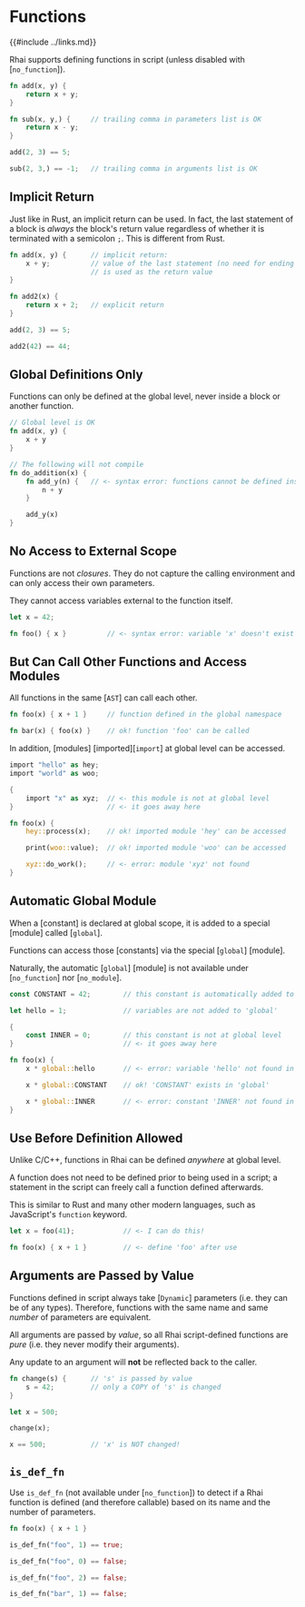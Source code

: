 Functions
=========

{{#include ../links.md}}

Rhai supports defining functions in script (unless disabled with [`no_function`]).

```rust no_run
fn add(x, y) {
    return x + y;
}

fn sub(x, y,) {     // trailing comma in parameters list is OK
    return x - y;
}

add(2, 3) == 5;

sub(2, 3,) == -1;   // trailing comma in arguments list is OK
```


Implicit Return
---------------

Just like in Rust, an implicit return can be used. In fact, the last statement of a block is
_always_ the block's return value regardless of whether it is terminated with a semicolon `;`. This
is different from Rust.

```rust no_run
fn add(x, y) {      // implicit return:
    x + y;          // value of the last statement (no need for ending semicolon)
                    // is used as the return value
}

fn add2(x) {
    return x + 2;   // explicit return
}

add(2, 3) == 5;

add2(42) == 44;
```


Global Definitions Only
----------------------

Functions can only be defined at the global level, never inside a block or another function.

```rust no_run
// Global level is OK
fn add(x, y) {
    x + y
}

// The following will not compile
fn do_addition(x) {
    fn add_y(n) {   // <- syntax error: functions cannot be defined inside another function
        n + y
    }

    add_y(x)
}
```


No Access to External Scope
--------------------------

Functions are not _closures_. They do not capture the calling environment and can only access their
own parameters.

They cannot access variables external to the function itself.

```rust no_run
let x = 42;

fn foo() { x }          // <- syntax error: variable 'x' doesn't exist
```


But Can Call Other Functions and Access Modules
----------------------------------------------

All functions in the same [`AST`] can call each other.

```rust no_run
fn foo(x) { x + 1 }     // function defined in the global namespace

fn bar(x) { foo(x) }    // ok! function 'foo' can be called
```

In addition, [modules] [imported][`import`] at global level can be accessed.

```rust no_run
import "hello" as hey;
import "world" as woo;

{
    import "x" as xyz;  // <- this module is not at global level
}                       // <- it goes away here

fn foo(x) {
    hey::process(x);    // ok! imported module 'hey' can be accessed

    print(woo::value);  // ok! imported module 'woo' can be accessed

    xyz::do_work();     // <- error: module 'xyz' not found
}
```


Automatic Global Module
-----------------------

When a [constant] is declared at global scope, it is added to a special [module] called [`global`].

Functions can access those [constants] via the special [`global`] [module].

Naturally, the automatic [`global`] [module] is not available under [`no_function`] nor [`no_module`].

```rust no_run
const CONSTANT = 42;        // this constant is automatically added to 'global'

let hello = 1;              // variables are not added to 'global'

{
    const INNER = 0;        // this constant is not at global level
}                           // <- it goes away here

fn foo(x) {
    x * global::hello       // <- error: variable 'hello' not found in 'global'

    x * global::CONSTANT    // ok! 'CONSTANT' exists in 'global'

    x * global::INNER       // <- error: constant 'INNER' not found in 'global'
}
```


Use Before Definition Allowed
----------------------------

Unlike C/C++, functions in Rhai can be defined _anywhere_ at global level.

A function does not need to be defined prior to being used in a script;
a statement in the script can freely call a function defined afterwards.

This is similar to Rust and many other modern languages, such as JavaScript's `function` keyword.

```rust no_run
let x = foo(41);            // <- I can do this!

fn foo(x) { x + 1 }         // <- define 'foo' after use
```


Arguments are Passed by Value
----------------------------

Functions defined in script always take [`Dynamic`] parameters (i.e. they can be of any types).
Therefore, functions with the same name and same _number_ of parameters are equivalent.

All arguments are passed by _value_, so all Rhai script-defined functions are _pure_
(i.e. they never modify their arguments).

Any update to an argument will **not** be reflected back to the caller.

```rust no_run
fn change(s) {      // 's' is passed by value
    s = 42;         // only a COPY of 's' is changed
}

let x = 500;

change(x);

x == 500;           // 'x' is NOT changed!
```


`is_def_fn`
-----------

Use `is_def_fn` (not available under [`no_function`]) to detect if a Rhai function is defined
(and therefore callable) based on its name and the number of parameters.

```rust no_run
fn foo(x) { x + 1 }

is_def_fn("foo", 1) == true;

is_def_fn("foo", 0) == false;

is_def_fn("foo", 2) == false;

is_def_fn("bar", 1) == false;
```
